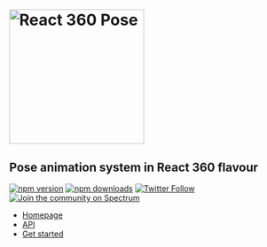 # <a href="https://popmotion.io/pose"><img src="https://user-images.githubusercontent.com/7850794/39671102-d035ff56-5109-11e8-923d-b5760b296b83.png" width="243" alt="React 360 Pose" /></a>

## Pose animation system in React 360 flavour

[![npm version](https://img.shields.io/npm/v/react-native-pose.svg?style=flat-square)](https://www.npmjs.com/package/react-native-pose)
[![npm downloads](https://img.shields.io/npm/dm/react-native-pose.svg?style=flat-square)](https://www.npmjs.com/package/react-native-pose)
[![Twitter Follow](https://img.shields.io/twitter/follow/popmotionjs.svg?style=social&label=Follow)](http://twitter.com/popmotionjs)
[![Join the community on Spectrum](https://withspectrum.github.io/badge/badge.svg)](https://spectrum.chat/popmotion)

- [Homepage](https://popmotion.io/pose)
- [API](https://popmotion.io/pose/api)
- [Get started](https://popmotion.io/pose/learn/native-get-started)

